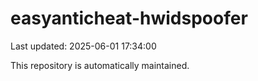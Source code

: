 # easyanticheat-hwidspoofer

Last updated: 2025-06-01 17:34:00

This repository is automatically maintained.
